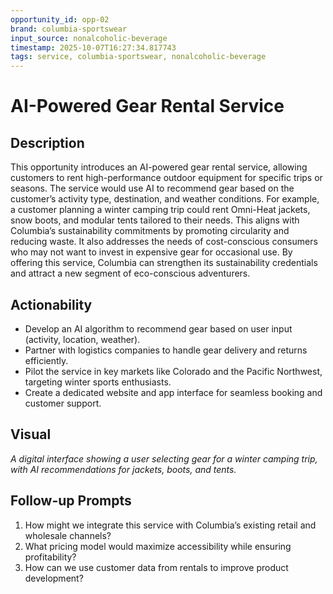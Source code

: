 ```yaml
---
opportunity_id: opp-02
brand: columbia-sportswear
input_source: nonalcoholic-beverage
timestamp: 2025-10-07T16:27:34.817743
tags: service, columbia-sportswear, nonalcoholic-beverage
---
```


# AI-Powered Gear Rental Service

## Description

This opportunity introduces an AI-powered gear rental service, allowing customers to rent high-performance outdoor equipment for specific trips or seasons. The service would use AI to recommend gear based on the customer’s activity type, destination, and weather conditions. For example, a customer planning a winter camping trip could rent Omni-Heat jackets, snow boots, and modular tents tailored to their needs. This aligns with Columbia’s sustainability commitments by promoting circularity and reducing waste. It also addresses the needs of cost-conscious consumers who may not want to invest in expensive gear for occasional use. By offering this service, Columbia can strengthen its sustainability credentials and attract a new segment of eco-conscious adventurers.

## Actionability

- Develop an AI algorithm to recommend gear based on user input (activity, location, weather).
- Partner with logistics companies to handle gear delivery and returns efficiently.
- Pilot the service in key markets like Colorado and the Pacific Northwest, targeting winter sports enthusiasts.
- Create a dedicated website and app interface for seamless booking and customer support.

## Visual

*A digital interface showing a user selecting gear for a winter camping trip, with AI recommendations for jackets, boots, and tents.*

## Follow-up Prompts

1. How might we integrate this service with Columbia’s existing retail and wholesale channels?
2. What pricing model would maximize accessibility while ensuring profitability?
3. How can we use customer data from rentals to improve product development?
